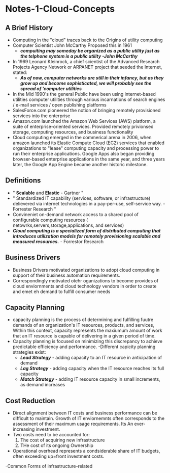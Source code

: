 # Notes-1-Cloud-Concepts
## A Brief History
- Computing in the "cloud" traces back to the Origins of utility computing
- Computer Scientist John McCarthy Proposed this in 1961
  - ***compuiting may someday be organized as a public utility just as the telphone system is a public utility -John McCarthy***
- In 1969 Leonard Kleinrock, a chief scientist of the Advanced Research Projects Agency Network or ARPANET project that seeded the Internet, stated:
  -  ***As of now, computer networks are still in their infancy, but as they grow up and become sophisticated, we will probably see the spread of 'computer utilities***
 - In the Mid 1990's the general Public have been using internet-based utilities computer utilities through various incarnations of search engines / e-mail services / open publishing platforms
- SalesForce.com pioneered the notion of bringing remotely provisioned services into the enterprise
- Amazon.com launched the Amazon Web Services (AWS) platform, a suite of enterprise-oriented services. Provided remotely privionsed storage, computing resources, and business functionality 
- Cloud computing emerged in the commerical arena in 2006, when amazon launched its Elastic Compute Cloud (EC2) services that enabled organizations to "lease" computing capacity and processing power to run their enterprise applications. Google Apps also began providing browser-based enterprise applications in the same year, and three years later, the Google App Engine became another historic milestone.

## Definitions 
- " **Scalable** and **Elastic** - Gartner "
- " Standardized IT capability (services, software, or infrastructure) delievered via internet technologies in a pay-per-use, self-service way. - Forrester Research "
- Convineniet on-demand network access to a shared pool of configurable computing resources ( netowrks,servers,storage,applications, and services)
- ***Cloud computing is a specialized form of distributed computing that introduces utilization models for remotely provisioning scalable and measured resources.*** - Forrestor Research

## Business Drivers 
- Business Drivers  motivated organizations to adopt cloud computing in support of their business automation requirements.
- Correspondingly motivated otehr oganizations to become provides of cloud enviornments and cloud technology vendors in order to create and emet eh demand to fulfill consumer needs

## Capacity Planning
- capacity planning is the process of determining and fulfilling fuutre demands of an organization's IT resources, products, and services, Within this context, capacity represents the maxiumum amount of work that an IT resource is capable of delivering in a given period of time. 
- Capacity planning is focused on minimizing this discrepancy to achieve predictable efficiency and performance.
  -Different capicity planning strategies exist: 
    - ***Lead Strategy*** - adding capacity to an IT resource in anticipation of demand
    - ***Lag Strategy*** - adding capacity when the IT resource reaches its full capacity
    - ***Match Strategy*** - adding IT resource capacity in small increments, as demand increases
    
## Cost Reduction
- Direct alignment between IT costs and business performance can be difficult to maintain. Growth of IT enviornemnts often corresponds to the assessment of their maximum usage requirements. Its An ever-increasing investment.
- Two costs need to be accounted for:
  1. The cost of acquiring new infrastructure
  2. THe cost of its ongoing Ownership
- Operational overhead represents a condsiderable share of IT budgets, often exceeding up=front investment costs.

-Common Forms of infrastructure-related
